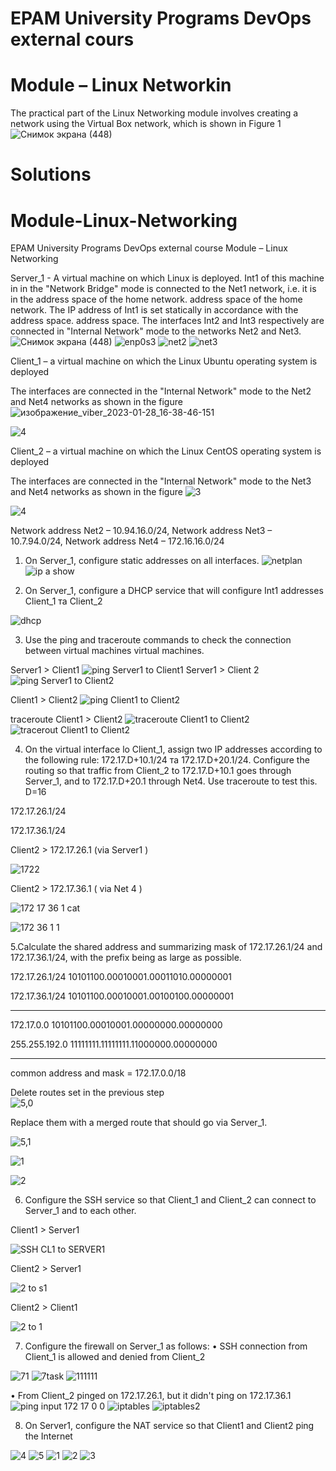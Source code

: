 # EPAM University Programs DevOps external cours
# Module – Linux Networkin
  The practical part of the Linux Networking module involves creating a network using the 
Virtual Box network, which is shown in Figure 1
![Снимок экрана (448)](https://user-images.githubusercontent.com/102302310/215271673-9657b562-1299-4046-bfbf-94a6bae76c3d.png)


# Solutions 
# Module-Linux-Networking
EPAM University Programs DevOps external course Module – Linux Networking

Server_1 - A virtual machine on which Linux is deployed. Int1 of this machine in 
in the "Network Bridge" mode is connected to the Net1 network, i.e. it is in the address space of the home network. 
address space of the home network. The IP address of Int1 is set statically in accordance with the address space. 
address space. The interfaces Int2 and Int3 respectively 
are connected in "Internal Network" mode to the networks Net2 and Net3.
![Снимок экрана (448)](https://user-images.githubusercontent.com/102302310/215271673-9657b562-1299-4046-bfbf-94a6bae76c3d.png)
![enp0s3](https://user-images.githubusercontent.com/102302310/215272209-e53e4cfc-ce33-4cd6-a182-02297c26c903.jpg)
![net2](https://user-images.githubusercontent.com/102302310/215272217-d10596da-a290-4361-90ba-2c87e83c4f84.jpg)
![net3](https://user-images.githubusercontent.com/102302310/215272226-46f761ec-0b86-4425-a718-18384fd46771.jpg)

Client_1 – a virtual machine on which the Linux Ubuntu operating system is deployed

The interfaces are connected in the "Internal Network" mode to the Net2 and Net4 networks as shown in the figure
![изображение_viber_2023-01-28_16-38-46-151](https://user-images.githubusercontent.com/102302310/215272538-8aad13f5-b267-470e-a9bf-ed9e18798e02.jpg)

![4](https://user-images.githubusercontent.com/102302310/215272576-b57e10c4-4643-47f8-b1d9-7a10e4359516.jpg)

Client_2 – a virtual machine on which the Linux CentOS operating system is deployed

The interfaces are connected in the "Internal Network" mode to the Net3 and Net4 networks as shown in the figure
![3](https://user-images.githubusercontent.com/102302310/215272694-357470c3-075d-4189-8c8b-8eede8af603e.jpg)

![4](https://user-images.githubusercontent.com/102302310/215272731-1b937db9-d67b-4f5a-a61c-eafc33cc3afb.jpg)

Network address Net2 – 10.94.16.0/24, 
Network address Net3 – 10.7.94.0/24, 
Network address Net4 – 172.16.16.0/24
1. On Server_1, configure static addresses on all interfaces.
![netplan](https://user-images.githubusercontent.com/102302310/215354396-c1fbda44-7c4c-4cc4-a88a-9d81be89febe.png)
![ip  a show](https://user-images.githubusercontent.com/102302310/215354397-f3e946a5-9657-406d-b544-1d2e62d048f9.png)

2. On Server_1, configure a DHCP service that will configure Int1 addresses 
Client_1 та Client_2

![dhcp](https://user-images.githubusercontent.com/102302310/215354620-06582c63-5ce3-47da-9517-7fe45bb7d8b3.png)

3. Use the ping and traceroute commands to check the connection between virtual machines 
virtual machines.  

 Server1 > Client1
![ping  Server1 to Client1](https://user-images.githubusercontent.com/102302310/215354394-e531b48a-6745-487d-a5b6-32661dfb18d2.png)
 Server1 > Client 2
![ping Server1 to Client2](https://user-images.githubusercontent.com/102302310/215354387-e8ea25bf-83a9-4b2a-ab79-0f6ce806e505.png)

Client1 > Client2
![ping  Client1  to Client2 ](https://user-images.githubusercontent.com/102302310/215355240-3e91ad35-95c1-4a57-bb05-7f6fdc4d7532.png)

traceroute Client1 > Client2
![traceroute Client1  to  Client2](https://user-images.githubusercontent.com/102302310/215355237-e3d5debb-cf7e-4924-84c8-c3939644342b.png)
![tracerout  Client1 to Client2](https://user-images.githubusercontent.com/102302310/215355239-745dc3f8-6558-4a1d-99a4-38c28eb1551d.png)

4. On the virtual interface lo Client_1, assign two IP addresses according to the following rule: 
172.17.D+10.1/24 та 172.17.D+20.1/24. 
Configure the routing so that traffic from Client_2 to 172.17.D+10.1 goes through Server_1, and to 172.17.D+20.1 through Net4. 
Use traceroute to test this.
D=16

172.17.26.1/24

172.17.36.1/24 

Client2 > 172.17.26.1 (via Server1 )
 
![1722](https://user-images.githubusercontent.com/102302310/215370580-f0c1b5fc-02e8-4777-9c6b-7c9d5e72cca8.jpg)

Client2 > 172.17.36.1 ( via Net 4 )

![172 17 36 1 cat](https://user-images.githubusercontent.com/102302310/215365663-85a572a5-a969-4766-ac3b-367a0b8dd378.jpg)

![172 36 1 1](https://user-images.githubusercontent.com/102302310/215365694-8a0c1825-64fc-45b7-883f-5edaa06f240e.jpg)

5.Calculate the shared address and summarizing mask of 172.17.26.1/24 and 172.17.36.1/24, with the prefix being as large as possible. 
                
172.17.26.1/24                                                            10101100.00010001.00011010.00000001


172.17.36.1/24                                                            10101100.00010001.00100100.00000001
___________________________________________________
172.17.0.0      10101100.00010001.00000000.00000000

255.255.192.0   11111111.11111111.11000000.00000000
___________________________________________________

common address and mask = 172.17.0.0/18

 Delete routes set in the previous step            
![5,0](https://user-images.githubusercontent.com/102302310/215371900-d247bc05-8651-4358-93fe-699c930c306f.jpg)

 Replace them with a merged route that should go via Server_1.    

![5,1](https://user-images.githubusercontent.com/102302310/215377586-641c140a-8f9d-4157-a0f8-8c784814d24c.jpg)

![1](https://user-images.githubusercontent.com/102302310/215379315-7bbb2994-53df-48da-b83b-1bd848b7386c.jpg)

![2](https://user-images.githubusercontent.com/102302310/215379318-ce07440d-2fb4-4b29-8d8d-52832e75ec49.jpg)

6. Configure the SSH service so that Client_1 and Client_2 can connect to Server_1 and to each other.

Client1 > Server1 

![SSH CL1 to SERVER1](https://user-images.githubusercontent.com/102302310/215547901-9c1c98e1-0f85-4d48-9d04-7531a67425cc.png)

Client2 > Server1

![2 to  s1](https://user-images.githubusercontent.com/102302310/215537703-a09834a0-92c7-42c6-8314-6db7166583bc.jpg)

Client2 > Client1 

![2  to  1](https://user-images.githubusercontent.com/102302310/215594984-5a027f51-dcea-4260-b3bc-e2dcb85353a5.jpg)

7.  Configure the firewall on Server_1 as follows:
•  SSH connection from Client_1 is allowed and denied from Client_2

![71](https://user-images.githubusercontent.com/102302310/215630857-632827ab-4af7-415a-8860-6efa65589dd4.jpg)
![7task](https://user-images.githubusercontent.com/102302310/215630590-1e8d5c25-58b8-42c5-9b42-5e513deca509.jpg)
![111111](https://user-images.githubusercontent.com/102302310/215631434-5a0e3967-b7db-4052-9634-4377f382b4bd.jpg)

• From Client_2 pinged on 172.17.26.1, but it didn't ping on 172.17.36.1
![ping input 172 17 0 0](https://user-images.githubusercontent.com/102302310/215633761-b28890ee-1ce4-42ae-96e1-45dd3fd2f3d5.jpg)
![iptables](https://user-images.githubusercontent.com/102302310/215634466-86843776-8c81-4c70-898f-8d3dfafe171c.jpg)
![iptables2](https://user-images.githubusercontent.com/102302310/215634470-408380a8-4d74-4f70-80ef-3c1390b9ab12.jpg)

8. On Server1, configure the NAT service so that Client1 and Client2 ping the Internet


![4](https://user-images.githubusercontent.com/102302310/215640903-ff30a1c3-0de2-4e10-a381-33d52153193e.jpg)
![5](https://user-images.githubusercontent.com/102302310/215640905-ebc1fcad-1716-414d-90cd-850719b8f679.jpg)
![1](https://user-images.githubusercontent.com/102302310/215639969-dd107018-dedd-405a-8691-41ad830800ec.jpg)
![2](https://user-images.githubusercontent.com/102302310/215639975-2ea843f2-66e4-40ed-833a-5e4a05b91461.jpg)
![3](https://user-images.githubusercontent.com/102302310/215639976-3bdb0144-817d-41a1-ac78-7d9a2ccf6398.jpg)

